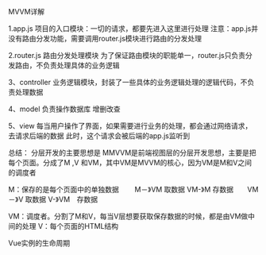 
MVVM详解

1.app.js
项目的入口模块：一切的请求，都要先进入这里进行处理
注意：app.js并没有路由分发功能，需要调用router.js模块进行路由的分发处理

2.router.js
路由分发处理模块
为了保证路由模块的职能单一，router.js只负责分发路由，不负责处理具体的业务逻辑

3、controller
业务逻辑模块，封装了一些具体的业务逻辑处理的逻辑代码，不负责处理数据

4、model
负责操作数据库
增删改查


5、view
每当用户操作了界面，如果需要进行业务的处理，都会通过网络请求，去请求后端的数据
此时，这个请求会被后端的app.js监听到


总结：
分层开发的主要思想是
MMVVM是前端视图层的分层开发思想，主要是把每个页面。分成了M ,V 和VM，其中VM是MVVM的核心，因为VM是M和V之间的调度者

M：保存的是每个页面中的单独数据　　
M－》VM 取数据    VM-》M 存数据　　VM－》V  取数据   V-》VM　存数据

VM：调度者。分割了M和V，每当V层想要获取保存数据的时候，都是由VM做中间的处理
V：每个页面的HTML结构


Vue实例的生命周期
